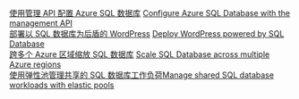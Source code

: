 <span data-ttu-id="8c5c0-101">[使用管理 API 配置 Azure SQL 数据库][1] </span><span class="sxs-lookup"><span data-stu-id="8c5c0-101">[Configure Azure SQL Database with the management API][1] </span></span>  
<span data-ttu-id="8c5c0-102">[部署以 SQL 数据库为后盾的 WordPress][4] </span><span class="sxs-lookup"><span data-stu-id="8c5c0-102">[Deploy WordPress powered by SQL Database][4] </span></span>  
<span data-ttu-id="8c5c0-103">[跨多个 Azure 区域缩放 SQL 数据库][2] </span><span class="sxs-lookup"><span data-stu-id="8c5c0-103">[Scale SQL Database across multiple Azure regions][2] </span></span>  
<span data-ttu-id="8c5c0-104">[使用弹性池管理共享的 SQL 数据库工作负荷][3]</span><span class="sxs-lookup"><span data-stu-id="8c5c0-104">[Manage shared SQL database workloads with elastic pools][3]</span></span>

[1]: https://github.com/Azure-Samples/sql-database-java-manage-db
[2]: https://github.com/Azure-Samples/sql-database-java-manage-sql-databases-across-regions
[3]: ../java-sdk-manage-sql-elastic-pools.md
[4]: https://github.com/Azure-Samples/app-service-java-manage-data-connections-for-web-apps